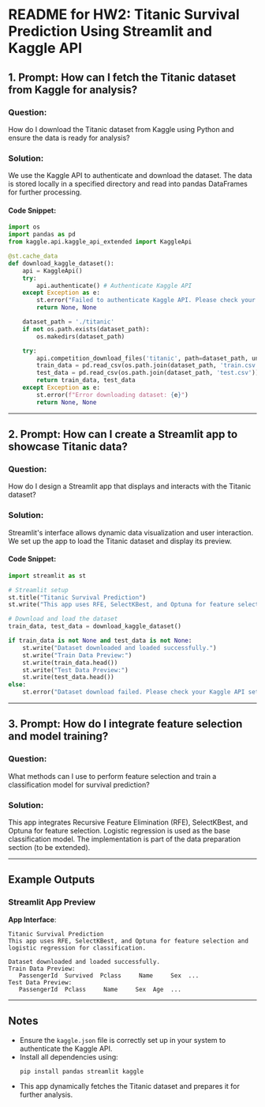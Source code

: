 
# README for HW2: Titanic Survival Prediction Using Streamlit and Kaggle API

## 1. Prompt: How can I fetch the Titanic dataset from Kaggle for analysis?

### Question:
How do I download the Titanic dataset from Kaggle using Python and ensure the data is ready for analysis?

### Solution:
We use the Kaggle API to authenticate and download the dataset. The data is stored locally in a specified directory and read into pandas DataFrames for further processing.

#### Code Snippet:
```python
import os
import pandas as pd
from kaggle.api.kaggle_api_extended import KaggleApi

@st.cache_data
def download_kaggle_dataset():
    api = KaggleApi()
    try:
        api.authenticate() # Authenticate Kaggle API
    except Exception as e:
        st.error("Failed to authenticate Kaggle API. Please check your kaggle.json file.")
        return None, None

    dataset_path = './titanic'
    if not os.path.exists(dataset_path):
        os.makedirs(dataset_path)

    try:
        api.competition_download_files('titanic', path=dataset_path, unzip=True)
        train_data = pd.read_csv(os.path.join(dataset_path, 'train.csv'))
        test_data = pd.read_csv(os.path.join(dataset_path, 'test.csv'))
        return train_data, test_data
    except Exception as e:
        st.error(f"Error downloading dataset: {e}")
        return None, None
```

---

## 2. Prompt: How can I create a Streamlit app to showcase Titanic data?

### Question:
How do I design a Streamlit app that displays and interacts with the Titanic dataset?

### Solution:
Streamlit's interface allows dynamic data visualization and user interaction. We set up the app to load the Titanic dataset and display its preview.

#### Code Snippet:
```python
import streamlit as st

# Streamlit setup
st.title("Titanic Survival Prediction")
st.write("This app uses RFE, SelectKBest, and Optuna for feature selection and logistic regression for classification.")

# Download and load the dataset
train_data, test_data = download_kaggle_dataset()

if train_data is not None and test_data is not None:
    st.write("Dataset downloaded and loaded successfully.")
    st.write("Train Data Preview:")
    st.write(train_data.head())
    st.write("Test Data Preview:")
    st.write(test_data.head())
else:
    st.error("Dataset download failed. Please check your Kaggle API settings and ensure you have joined the competition.")
```

---

## 3. Prompt: How do I integrate feature selection and model training?

### Question:
What methods can I use to perform feature selection and train a classification model for survival prediction?

### Solution:
This app integrates Recursive Feature Elimination (RFE), SelectKBest, and Optuna for feature selection. Logistic regression is used as the base classification model. The implementation is part of the data preparation section (to be extended).

---

## Example Outputs

### Streamlit App Preview
**App Interface**:
```text
Titanic Survival Prediction
This app uses RFE, SelectKBest, and Optuna for feature selection and logistic regression for classification.

Dataset downloaded and loaded successfully.
Train Data Preview:
   PassengerId  Survived  Pclass     Name     Sex  ...
Test Data Preview:
   PassengerId  Pclass     Name     Sex  Age  ...
```

---

## Notes
- Ensure the `kaggle.json` file is correctly set up in your system to authenticate the Kaggle API.
- Install all dependencies using:
  ```bash
  pip install pandas streamlit kaggle
  ```
- This app dynamically fetches the Titanic dataset and prepares it for further analysis.

